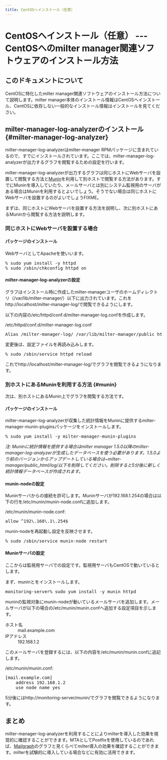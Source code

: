 ```yaml
---
title: CentOSへインストール（任意）
---
```


# CentOSへインストール（任意） --- CentOSへのmilter manager関連ソフトウェアのインストール方法

## このドキュメントについて

CentOSに特化したmilter manager関連ソフトウェアのインストール方法について説明します。milter manager本体のインストール情報はCentOSへインストール、CentOSに依存しない一般的なインストール情報はインストールを見てください。

## milter-manager-log-analyzerのインストール {#milter-manager-log-analyzer}

milter-manager-log-analyzerはmilter-manager RPMパッケージに含まれているので、すでにインストールされています。ここでは、milter-manager-log-analyzerが出力するグラフを閲覧するための設定を行います。

milter-manager-log-analyzerが出力するグラフは同じホストにWebサーバを設置して閲覧する方法と[Munin](http://munin-monitoring.org/)を利用して別ホストで閲覧する方法があります。すでにMuninを導入していたり、メールサーバとは別にシステム監視用のサーバがある場合はMuninを利用するとよいでしょう。そうでない場合は同じホストにWebサーバを設置するのがよいでしょうFIXME。

まずは、同じホストにWebサーバを設置する方法を説明し、次に別ホストにあるMuninから閲覧する方法を説明します。

### 同じホストにWebサーバを設置する場合

#### パッケージのインストール

WebサーバとしてApacheを使いいます。

<pre>% sudo yum install -y httpd
% sudo /sbin/chkconfig httpd on</pre>

#### milter-manager-log-analyzerの設定

グラフはインストール時に作成したmilter-managerユーザのホームディレクトリ（/var/lib/milter-manager/）以下に出力されています。これをhttp://localhost/milter-manager-log/で閲覧できるようにします。

以下の内容の/etc/httpd/conf.d/milter-manager-log.confを作成します。

/etc/httpd/conf.d/milter-manager-log.conf

<pre>Alias /milter-manager-log/ /var/lib/milter-manager/public_html/log/</pre>

変更後は、設定ファイルを再読み込みします。

<pre>% sudo /sbin/service httpd reload</pre>

これでhttp://localhost/milter-manager-log/でグラフを閲覧できるようになります。

### 別ホストにあるMuninを利用する方法 {#munin}

次は、別ホストにあるMunin上でグラフを閲覧する方法です。

#### パッケージのインストール

milter-manager-log-analyzerが収集した統計情報をMuninに提供するmilter-manager-munin-pluginsパッケージをインストールします。

<pre>% sudo yum install -y milter-manager-munin-plugins</pre>

<em>注: Muninに統計情報を提供する場合はmilter manager 1.5.0以降のmilter-manager-log-analyzerが生成したデータベースを使う必要があります。1.5.0より前のバージョンからアップデートしている場合は~milter-manager/public_html/log/以下を削除してください。削除すると5分後に新しく統計情報データベースが作成されます。</em>

#### munin-nodeの設定

Muninサーバからの接続を許可します。Muninサーバが192.168.1.254の場合は以下の行を/etc/munin/munin-node.confに追加します。

/etc/munin/munin-node.conf:

<pre>allow ^192\.168\.1\.254$</pre>

munin-nodeを再起動し設定を反映させます。

<pre>% sudo /sbin/service munin-node restart</pre>

#### Muninサーバの設定

ここからは監視用サーバでの設定です。監視用サーバもCentOSで動いているとします。

まず、muninとをインストールします。

<pre>monitoring-server% sudo yum install -y munin httpd</pre>

muninの監視対象にmunin-nodeが動いているメールサーバを追加します。メールサーバが以下の場合の/etc/munin/munin.confへ追加する設定項目を示します。

<dl>
<dt>ホスト名</dt>
<dd>mail.example.com</dd>
<dt>IPアドレス</dt>
<dd>192.168.1.2</dd></dl>

このメールサーバを登録するには、以下の内容を/etc/munin/munin.confに追記します。

/etc/munin/munin.conf:

<pre>[mail.example.com]
    address 192.168.1.2
    use_node_name yes</pre>

5分後にはhttp://monitoring-server/munin/でグラフを閲覧できるようになります。

## まとめ

milter-manager-log-analyzerを利用することによりmilterを導入した効果を視覚的に確認することができます。MTAとしてPostfixを使用しているのであれば、[Mailgraph](http://mailgraph.schweikert.ch/)のグラフと見くらべてmilter導入の効果を確認することができます。milterを試験的に導入している場合などに有効に活用できます。


